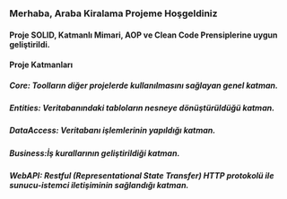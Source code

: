 <h3>Merhaba, Araba Kiralama Projeme Hoşgeldiniz</h3>

<h4>Proje SOLID, Katmanlı Mimari, AOP ve Clean Code Prensiplerine uygun geliştirildi.</h4>

<h4> Proje Katmanları </h4>
<h5>  Core: Toolların diğer projelerde kullanılmasını sağlayan genel katman.</h5>
<h5>  Entities: Veritabanındaki tabloların nesneye dönüştürüldüğü katman.</h5>
<h5>  DataAccess: Veritabanı işlemlerinin yapıldığı katman.</h5>
<h5>  Business:İş kurallarının geliştirildiği katman.</h5>
<h5>  WebAPI: Restful (Representational State Transfer) HTTP protokolü ile sunucu-istemci iletişiminin sağlandığı katman.</h5>
